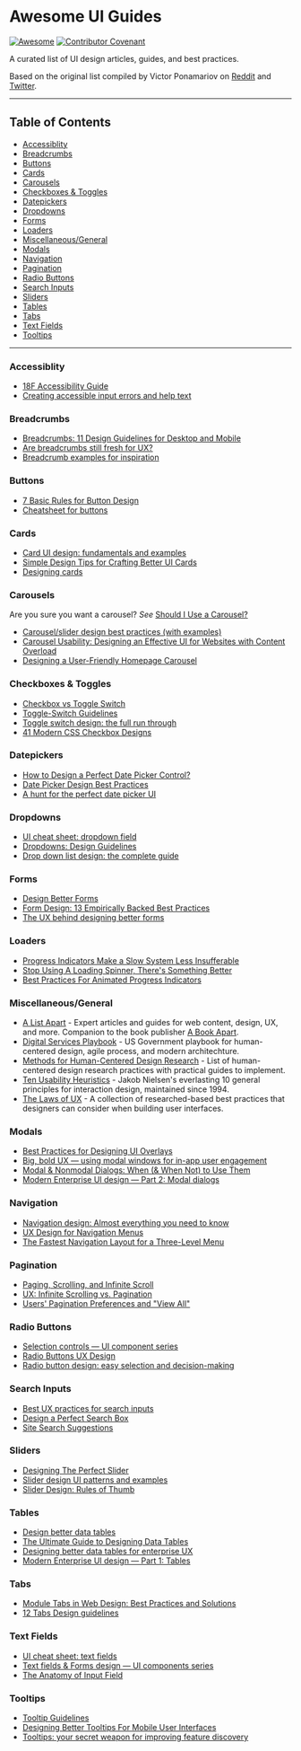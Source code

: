 # Awesome UI Guides

[![Awesome](https://awesome.re/badge-flat2.svg)](https://awesome.re) [![Contributor Covenant](https://img.shields.io/badge/Contributor%20Covenant-2.1-4baaaa.svg)](code_of_conduct.md)


A curated list of UI design articles, guides, and best practices.

Based on the original list compiled by Victor Ponamariov on [Reddit](https://www.reddit.com/r/webdev/comments/mpgc9g/how_to_design_almost_any_ui_element_list_of_58) and [Twitter](https://twitter.com/vponamariov/status/1381584285300359169).

--------------------

## Table of Contents

- [Accessiblity](#accessiblity)
- [Breadcrumbs](#breadcrumbs)
- [Buttons](#buttons)
- [Cards](#cards)
- [Carousels](#carousels)
- [Checkboxes & Toggles](#checkboxes--toggles)
- [Datepickers](#datepickers)
- [Dropdowns](#dropdowns)
- [Forms](#forms)
- [Loaders](#loaders)
- [Miscellaneous/General](#miscellaneousgeneral)
- [Modals](#modals)
- [Navigation](#navigation)
- [Pagination](#pagination)
- [Radio Buttons](#radio-buttons)
- [Search Inputs](#search-inputs)
- [Sliders](#sliders)
- [Tables](#tables)
- [Tabs](#tabs)
- [Text Fields](#text-fields)
- [Tooltips](#tooltips)

--------------------
### Accessiblity
- [18F Accessibility Guide](https://accessibility.18f.gov/)
- [Creating accessible input errors and help text](https://medium.com/pulsar/creating-accessible-input-errors-and-help-text-74c7e00e757a)

### Breadcrumbs

- [Breadcrumbs: 11 Design Guidelines for Desktop and Mobile](https://www.nngroup.com/articles/breadcrumbs/)
- [Are breadcrumbs still fresh for UX?](https://medium.com/madison-ave-collective/are-breadcrumbs-still-fresh-for-ux-6e72b0f96e9b)
- [Breadcrumb examples for inspiration](https://www.justinmind.com/blog/breadcrumb-examples/)

### Buttons

- [7 Basic Rules for Button Design](https://uxplanet.org/7-basic-rules-for-button-design-63dcdf5676b4)
- [Cheatsheet for buttons](https://uxdesign.cc/ui-cheat-sheets-buttons-7329ed9d6112)

### Cards

- [Card UI design: fundamentals and examples](https://www.justinmind.com/ui-design/cards)
- [Simple Design Tips for Crafting Better UI Cards](https://uxplanet.org/simple-design-tips-for-crafting-better-ui-cards-19c1ac31a44e)
- [Designing cards](https://uxdesign.cc/designing-cards-for-beginners-9ed9454d27f6)

### Carousels
Are you sure you want a carousel? *See* [Should I Use a Carousel?](http://shouldiuseacarousel.com/)

- [Carousel/slider design best practices (with examples)](https://webflow.com/blog/carousel-slider-design-best-practices)
- [Carousel Usability: Designing an Effective UI for Websites with Content Overload](https://www.nngroup.com/articles/designing-effective-carousels/)
- [Designing a User-Friendly Homepage Carousel](https://uxplanet.org/designing-a-user-friendly-homepage-carousel-f664c9f2b50e)

### Checkboxes & Toggles

- [Checkbox vs Toggle Switch](https://uxplanet.org/checkbox-vs-toggle-switch-7fc6e83f10b8)
- [Toggle-Switch Guidelines](https://www.nngroup.com/articles/toggle-switch-guidelines/)
- [Toggle switch design: the full run through](https://www.justinmind.com/ui-design/toggle-patterns-examples)
- [41 Modern CSS Checkbox Designs](https://uicookies.com/css-checkbox/)

### Datepickers

- [How to Design a Perfect Date Picker Control?](https://uxplanet.org/how-to-design-a-perfect-date-picker-control-7f47d1290c3a)
- [Date Picker Design Best Practices](https://uxplanet.org/date-picker-design-best-practices-41bd522f10a5)
- [A hunt for the perfect date picker UI](https://uxdesign.cc/date-picker-design-5c5ef8f35286)

### Dropdowns

- [UI cheat sheet: dropdown field](https://uxdesign.cc/ui-cheat-sheet-dropdown-field-a30025c0f432)
- [Dropdowns: Design Guidelines](https://www.nngroup.com/articles/drop-down-menus/)
- [Drop down list design: the complete guide](https://www.justinmind.com/blog/drop-down-list-design/)

### Forms

- [Design Better Forms](https://medium.com/nextux/design-better-forms-96fadca0f49c)
- [Form Design: 13 Empirically Backed Best Practices](https://cxl.com/blog/form-design-best-practices/)
- [The UX behind designing better forms](https://uxdesign.cc/the-ux-behind-designing-better-forms-d6ebe7a817d2)

### Loaders

- [Progress Indicators Make a Slow System Less Insufferable](https://www.nngroup.com/articles/progress-indicators/)
- [Stop Using A Loading Spinner, There's Something Better](https://uxdesign.cc/stop-using-a-loading-spinner-theres-something-better-d186194f771e)
- [Best Practices For Animated Progress Indicators](https://www.smashingmagazine.com/2016/12/best-practices-for-animated-progress-indicators/)

### Miscellaneous/General
- [A List Apart](https://alistapart.com/) - Expert articles and guides for web content, design, UX, and more. Companion to the book publisher [A Book Apart](https://abookapart.com/).
- [Digital Services Playbook](https://playbook.cio.gov/) - US Government playbook for human-centered design, agile process, and modern architechture.
- [Methods for Human-Centered Design Research](https://methods.18f.gov/) - List of human-centered design research practices with practical guides to implement.
- [Ten Usability Heuristics](https://www.nngroup.com/articles/ten-usability-heuristics/) - Jakob Nielsen's everlasting 10 general principles for interaction design, maintained since 1994.
- [The Laws of UX](https://lawsofux.com/en/) - A collection of researched-based best practices that designers can consider when building user interfaces.

### Modals

- [Best Practices for Designing UI Overlays](https://xd.adobe.com/ideas/process/ui-design/best-practices-for-designing-overlays/)
- [Big, bold UX — using modal windows for in-app user engagement](https://www.appcues.com/blog/modal-dialog-windows)
- [Modal & Nonmodal Dialogs: When (& When Not) to Use Them](https://www.nngroup.com/articles/modal-nonmodal-dialog/)
- [Modern Enterprise UI design — Part 2: Modal dialogs](https://medium.com/pulsar/modern-enterprise-ui-design-part-2-modal-dialogs-2ccd3cc33c92)

### Navigation

- [Navigation design: Almost everything you need to know](https://www.justinmind.com/blog/navigation-design-almost-everything-you-need-to-know/)
- [UX Design for Navigation Menus](https://blog.prototypr.io/ux-design-for-navigation-menus-d9875c91a7ea)
- [The Fastest Navigation Layout for a Three-Level Menu](https://uxmovement.medium.com/the-fastest-navigation-layout-for-a-three-level-menu-b0480e2f11a2)

### Pagination

- [Paging, Scrolling, and Infinite Scroll](https://www.uxmatters.com/mt/archives/2018/11/paging-scrolling-and-infinite-scroll.php)
- [UX: Infinite Scrolling vs. Pagination](https://uxplanet.org/ux-infinite-scrolling-vs-pagination-1030d29376f1)
- [Users' Pagination Preferences and "View All"](https://www.nngroup.com/articles/item-list-view-all/)

### Radio Buttons

- [Selection controls — UI component series](https://uxdesign.cc/selection-controls-ui-component-series-3badc0bdb546)
- [Radio Buttons UX Design](https://uxplanet.org/radio-buttons-ux-design-588e5c0a50dc)
- [Radio button design: easy selection and decision-making](https://www.justinmind.com/ui-design/radio-button-patterns-examples)

### Search Inputs

- [Best UX practices for search inputs](https://uxdesign.cc/best-ux-practices-for-search-inputs-c44dba565448)
- [Design a Perfect Search Box](https://uxplanet.org/design-a-perfect-search-box-b6baaf9599c)
- [Site Search Suggestions](https://www.nngroup.com/articles/site-search-suggestions/)

### Sliders

- [Designing The Perfect Slider](https://www.smashingmagazine.com/2017/07/designing-perfect-slider/)
- [Slider design UI patterns and examples](https://www.justinmind.com/blog/slider-design-web/)
- [Slider Design: Rules of Thumb](https://www.nngroup.com/articles/gui-slider-controls/)

### Tables

- [Design better data tables](https://medium.com/nextux/design-better-data-tables-4ecc99d23356)
- [The Ultimate Guide to Designing Data Tables](https://medium.com/design-with-figma/the-ultimate-guide-to-designing-data-tables-7db29713a85a)
- [Designing better data tables for enterprise UX](https://uxdesign.cc/data-table-for-enterprise-ux-cb48fb9fdf1e)
- [Modern Enterprise UI design — Part 1: Tables](https://medium.com/pulsar/modern-enterprise-ui-design-part-1-tables-ad8ee1b9feb)

### Tabs

- [Module Tabs in Web Design: Best Practices and Solutions](https://www.smashingmagazine.com/2009/06/module-tabs-in-web-design-best-practices-and-solutions/)
- [12 Tabs Design guidelines](https://www.nngroup.com/articles/tabs-used-right/)

### Text Fields

- [UI cheat sheet: text fields](https://uxdesign.cc/ui-cheat-sheet-text-fields-2152112615f8)
- [Text fields & Forms design — UI components series](https://uxdesign.cc/text-fields-forms-design-ui-components-series-2b32b2beebd0)
- [The Anatomy of Input Field](https://uxplanet.org/the-anatomy-of-input-field-c3ef863e01d7)

### Tooltips

- [Tooltip Guidelines](https://www.nngroup.com/articles/tooltip-guidelines/)
- [Designing Better Tooltips For Mobile User Interfaces](https://www.smashingmagazine.com/2021/02/designing-tooltips-mobile-user-interfaces/)
- [Tooltips: your secret weapon for improving feature discovery](https://uxdesign.cc/tooltips-your-secret-weapon-for-improving-deature-discovery-e1c380562f2e)

